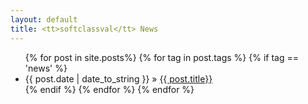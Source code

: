 ```yaml
---
layout: default
title: <tt>softclassval</tt> News
---
```


<ul>
{% for post in site.posts%}
{% for tag in post.tags %}
{% if tag == 'news' %}
<li><span>{{ post.date | date_to_string }}</span> &raquo; <a href="{{ post.url }}">{{ post.title}}
</a>
</li>
{% endif %}
{% endfor %}
{% endfor %}
</ul>
